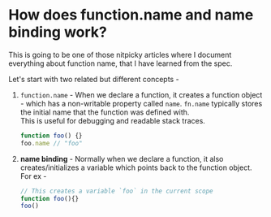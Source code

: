 # How does function.name and name binding work?

This is going to be one of those nitpicky articles where I document everything about function name, that I have learned from the spec.  

Let's start with two related but different concepts -
1. `function.name` - When we declare a function, it creates a function object - which has a non-writable property called `name`. `fn.name` typically stores the initial name that the function was defined with.   
This is useful for debugging and readable stack traces.  
	```js
	function foo() {}
	foo.name // "foo"
	```

2. **name binding** - Normally when we declare a function, it also creates/initializes a variable which points back to the function object. For ex -
	```js
	// This creates a variable `foo` in the current scope
	function foo(){}
	foo()
	```
<!--stackedit_data:
eyJoaXN0b3J5IjpbLTEwMjc2OTk4MTUsMTgzMDk2Mjg3NCwxMj
MwMDI3NjI1LDEwNjIxMjM3NzEsMTIyNTg4NjgyMF19
-->